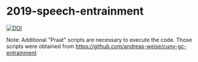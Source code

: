 # 2019-speech-entrainment

[![DOI](https://zenodo.org/badge/DOI/10.5281/zenodo.5330715.svg)](https://doi.org/10.5281/zenodo.5330715)

Note: Additional "Praat" scripts are necessary to execute the code. Those scripts were obtained from https://github.com/andreas-weise/cuny-gc-entrainment
